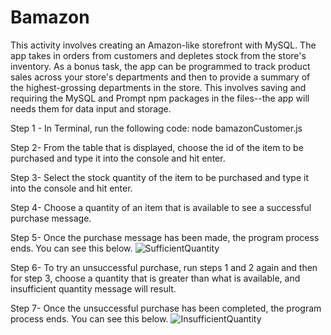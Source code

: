 # Bamazon
This activity involves creating an Amazon-like storefront with MySQL. The app takes in orders from customers and depletes stock from the store's inventory. As a bonus task, the app can be programmed to track product sales across your store's departments and then to provide a summary of the highest-grossing departments in the store. This involves saving and requiring the MySQL and Prompt npm packages in the files--the app will needs them for data input and storage.

Step 1 - In Terminal, run the following code:
node bamazonCustomer.js

Step 2- From the table that is displayed, choose the id of the item to be purchased and type it into the console and hit enter.

Step 3- Select the stock quantity of the item to be purchased and type it into the console and hit enter.

Step 4- Choose a quantity of an item that is available to see a successful purchase message. 

Step 5- Once the purchase message has been made, the program process ends. You can see this below.
![SufficientQuantity](http://i.imgur.com/5mI9MUp.png)

Step 6- To try an unsuccessful purchase, run steps 1 and 2 again and then for step 3, choose a quantity that is greater than what is available, and insufficient quantity message will result.  

Step 7- Once the unsuccessful purchase has been completed, the program process ends. You can see this below.
![InsufficientQuantity](http://i.imgur.com/PZLUUWm.png)





